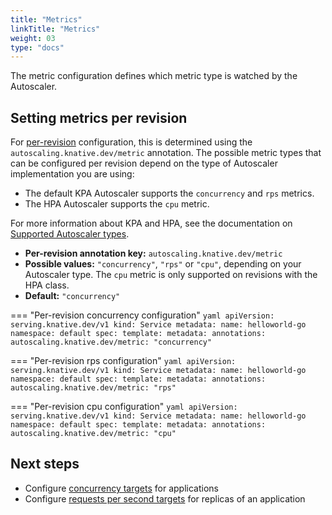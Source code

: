 ```yaml
---
title: "Metrics"
linkTitle: "Metrics"
weight: 03
type: "docs"
---
```


The metric configuration defines which metric type is watched by the Autoscaler.

## Setting metrics per revision

For [per-revision](./autoscaling-concepts.md) configuration, this is determined using the `autoscaling.knative.dev/metric` annotation.
The possible metric types that can be configured per revision depend on the type of Autoscaler implementation you are using:

* The default KPA Autoscaler supports the `concurrency` and `rps` metrics.
* The HPA Autoscaler supports the `cpu` metric.

<!-- TODO: Add details about different metrics types, how concurrency and rps differ. Explain cpu. -->

For more information about KPA and HPA, see the documentation on [Supported Autoscaler types](./autoscaling-concepts.md).

* **Per-revision annotation key:** `autoscaling.knative.dev/metric`
* **Possible values:** `"concurrency"`, `"rps"` or `"cpu"`, depending on your Autoscaler type. The `cpu` metric is only supported on revisions with the HPA class.
* **Default:** `"concurrency"`


=== "Per-revision concurrency configuration"
    ```yaml
    apiVersion: serving.knative.dev/v1
    kind: Service
    metadata:
      name: helloworld-go
      namespace: default
    spec:
      template:
        metadata:
          annotations:
            autoscaling.knative.dev/metric: "concurrency"
    ```

=== "Per-revision rps configuration"
    ```yaml
    apiVersion: serving.knative.dev/v1
    kind: Service
    metadata:
      name: helloworld-go
      namespace: default
    spec:
      template:
        metadata:
          annotations:
            autoscaling.knative.dev/metric: "rps"
    ```

=== "Per-revision cpu configuration"
    ```yaml
    apiVersion: serving.knative.dev/v1
    kind: Service
    metadata:
      name: helloworld-go
      namespace: default
    spec:
      template:
        metadata:
          annotations:
            autoscaling.knative.dev/metric: "cpu"
    ```




## Next steps

* Configure [concurrency targets](./concurrency.md) for applications
* Configure [requests per second targets](./rps-target.md) for replicas of an application
